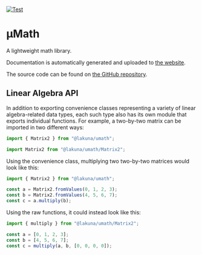 [![Test](https://github.com/Lakuna/umath/actions/workflows/test.yml/badge.svg)](https://github.com/Lakuna/umath/actions/workflows/test.yml)

# μMath

A lightweight math library.

Documentation is automatically generated and uploaded to [the website](https://umath.lakuna.pw/).

The source code can be found on [the GitHub repository](https://github.com/Lakuna/umath).

## Linear Algebra API

In addition to exporting convenience classes representing a variety of linear algebra-related data types, each such type also has its own module
that exports individual functions. For example, a two-by-two matrix can be imported in two different ways:

```ts
import { Matrix2 } from "@lakuna/umath";
```

```ts
import Matrix2 from "@lakuna/umath/Matrix2";
```

Using the convenience class, multiplying two two-by-two matrices would look like this:

```ts
import { Matrix2 } from "@lakuna/umath";

const a = Matrix2.fromValues(0, 1, 2, 3);
const b = Matrix2.fromValues(4, 5, 6, 7);
const c = a.multiply(b);
```

Using the raw functions, it could instead look like this:

```ts
import { multiply } from "@lakuna/umath/Matrix2";

const a = [0, 1, 2, 3];
const b = [4, 5, 6, 7];
const c = multiply(a, b, [0, 0, 0, 0]);
```
